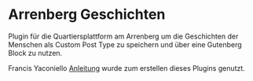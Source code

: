 # Arrenberg Geschichten
Plugin für die Quartiersplattform am Arrenberg um die Geschichten der Menschen als Custom Post Type zu speichern und über eine Gutenberg Block zu nutzen.

Francis Yaconiello [Anleitung](https://www.yaconiello.com/blog/making-better-wordpress-plugins) wurde zum erstellen dieses Plugins genutzt.
